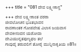 +++
title = "081 ದೇವ ಲಕ್ಷ್ಮೀಕಾನ್ತ"

+++
ದೇವ ಲಕ್ಷ್ಮೀಕಾಂತ ವರರಾ  
ಜೀವಲೋಚನ ಭೂತಭಾವನ  
ರಾವಣಾಂತಕ ಗೋಪವೇಷ ವಿಲಾಸ ಜಯವಾಸ  
ದೇವಕೀನಂದನ ಯಶೋದಾ  
ದೇವಿಯುನ್ನತಪುಣ್ಯಫಲ ತಲೆ  
ಗಾವುದೈ ತರುವಲಿಗೆ ತೋರೈ ಮುನ್ನಿನಾಕೃತಿಯ      ॥81॥